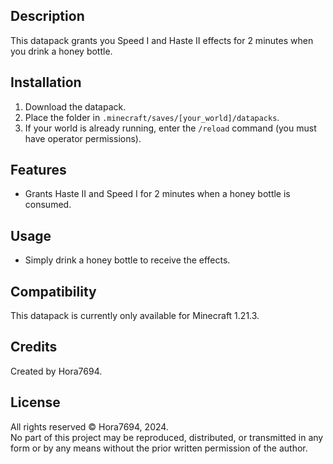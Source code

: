 ## Description
This datapack grants you Speed I and Haste II effects for 2 minutes when you drink a honey bottle.

## Installation
1. Download the datapack.
2. Place the folder in `.minecraft/saves/[your_world]/datapacks`.
3. If your world is already running, enter the `/reload` command (you must have operator permissions).

## Features
- Grants Haste II and Speed I for 2 minutes when a honey bottle is consumed.

## Usage
- Simply drink a honey bottle to receive the effects.

## Compatibility
This datapack is currently only available for Minecraft 1.21.3.

## Credits
Created by Hora7694.

## License
All rights reserved © Hora7694, 2024.  
No part of this project may be reproduced, distributed, or transmitted in any form or by any means without the prior written permission of the author.
